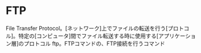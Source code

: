 # FTP
 File Transfer Protocol。[ネットワーク]上でファイルの転送を行う[プロトコル]。特定の[コンピュータ]間でファイル転送する時に使用する[アプリケーション層]のプロトコル
 ftp。FTPコマンドの、FTP接続を行うコマンド
